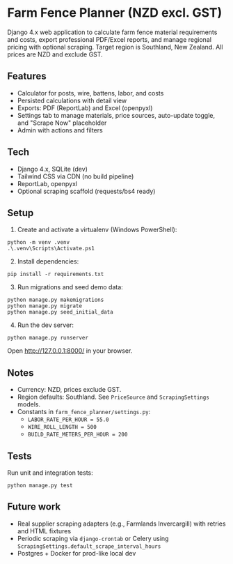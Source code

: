 # Farm Fence Planner (NZD excl. GST)

Django 4.x web application to calculate farm fence material requirements and costs, export professional PDF/Excel reports, and manage regional pricing with optional scraping. Target region is Southland, New Zealand. All prices are NZD and exclude GST.

## Features
- Calculator for posts, wire, battens, labor, and costs
- Persisted calculations with detail view
- Exports: PDF (ReportLab) and Excel (openpyxl)
- Settings tab to manage materials, price sources, auto-update toggle, and "Scrape Now" placeholder
- Admin with actions and filters

## Tech
- Django 4.x, SQLite (dev)
- Tailwind CSS via CDN (no build pipeline)
- ReportLab, openpyxl
- Optional scraping scaffold (requests/bs4 ready)

## Setup
1. Create and activate a virtualenv (Windows PowerShell):
```
python -m venv .venv
.\.venv\Scripts\Activate.ps1
```
2. Install dependencies:
```
pip install -r requirements.txt
```
3. Run migrations and seed demo data:
```
python manage.py makemigrations
python manage.py migrate
python manage.py seed_initial_data
```
4. Run the dev server:
```
python manage.py runserver
```
Open http://127.0.0.1:8000/ in your browser.

## Notes
- Currency: NZD, prices exclude GST.
- Region defaults: Southland. See `PriceSource` and `ScrapingSettings` models.
- Constants in `farm_fence_planner/settings.py`:
  - `LABOR_RATE_PER_HOUR = 55.0`
  - `WIRE_ROLL_LENGTH = 500`
  - `BUILD_RATE_METERS_PER_HOUR = 200`

## Tests
Run unit and integration tests:
```
python manage.py test
```

## Future work
- Real supplier scraping adapters (e.g., Farmlands Invercargill) with retries and HTML fixtures
- Periodic scraping via `django-crontab` or Celery using `ScrapingSettings.default_scrape_interval_hours`
- Postgres + Docker for prod-like local dev
